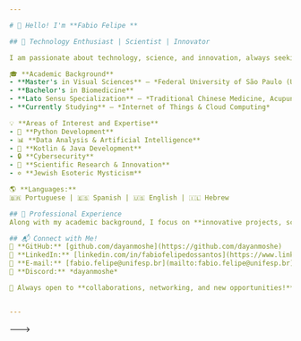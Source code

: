 ```yaml
---

# 👋 Hello! I'm **Fabio Felipe **  

## 🚀 Technology Enthusiast | Scientist | Innovator  

I am passionate about technology, science, and innovation, always seeking learning and development. My experience combines advanced technical knowledge with a strategic vision for new opportunities.  

🎓 **Academic Background**  
- **Master's in Visual Sciences** – *Federal University of São Paulo (UNIFESP)*  
- **Bachelor's in Biomedicine**  
- **Lato Sensu Specialization** – *Traditional Chinese Medicine, Acupuncture, and Electroacupuncture*  
- **Currently Studying** – *Internet of Things & Cloud Computing*  

💡 **Areas of Interest and Expertise**  
- 🐍 **Python Development**  
- 📊 **Data Analysis & Artificial Intelligence**  
- 📱 **Kotlin & Java Development**  
- 🔒 **Cybersecurity**  
- 🔬 **Scientific Research & Innovation**  
- ✡️ **Jewish Esoteric Mysticism**  

🌎 **Languages:**  
🇧🇷 Portuguese | 🇪🇸 Spanish | 🇺🇸 English | 🇮🇱 Hebrew  

## 💼 Professional Experience  
Along with my academic background, I focus on **innovative projects, scientific research, and technological development**. I am looking for opportunities to collaborate in the fields of **technology, science, digital security, and innovation**.  

## 📬 Connect with Me!  
📌 **GitHub:** [github.com/dayanmoshe](https://github.com/dayanmoshe)  
📌 **LinkedIn:** [linkedin.com/in/fabiofelipedossantos](https://www.linkedin.com/in/fabiofelipedossantos/)  
📌 **E-mail:** [fabio.felipe@unifesp.br](mailto:fabio.felipe@unifesp.br)  
📌 **Discord:** *dayanmoshe*  

📢 Always open to **collaborations, networking, and new opportunities!** Let’s connect!


---
```

--->
